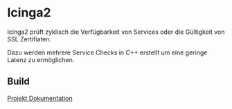 # Icinga2

Icinga2 prüft zyklisch die Verfügbarkeit von Services oder die Gültigkeit von SSL Zertifiaten.

Dazu werden mehrere Service Checks in C++ erstellt um eine geringe Latenz zu ermöglichen.

## Build

[Projekt Dokumentation](https://github.com/bodsch/coremedia_icinga2_checks/blob/master/README.md)
